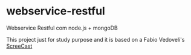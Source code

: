 # webservice-restful
Webservice Restful com node.js + mongoDB

 This project just for study purpose and it is based on a Fabio Vedoveli's  [ScreeCast](http://www.vedovelli.com.br/ )
